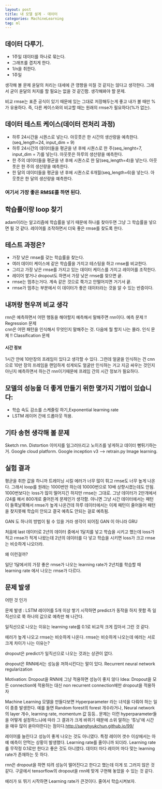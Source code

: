 ```yaml
---
layout: post
title: 내 모델 설계 - 데이터
categories: MachineLearning
tag: ml
---
```


## 데이터 다루기.
* 1주일 데이터를 하나로 묶는다.
* 그래프를 겹치게 한다.
* 1/n을 취한다.
* 1주일

생각해 볼 문제
윤달의 처리는 대세에 큰 영향을 미칠 것 같지는 않다고 생각한다.
그래서 굳이 윤달의 처지를 할 필요는 없을 것 같긴함.
생각해봐야 할 문제.

비교 rmse는 표준 공식이 있기 때문에 있는 그대로 저장해두는게 좋고
내가 볼 때만 %가 유용하다.
즉, 다른 케이스와의 비교할 때는 원래의 rmse가 필요하다(%가 없는).

## 데이터 테스트 케이스(데이터 전처리 과정)
* 하루 24시간을 시퀀스로 넣는다. 아웃풋은 한 시간의 생산량을 예측한다.(seq_length=24, input_dim = 9)
* 하루 24시간의 데이터들을 평균을 낸 후에 시퀀스로 한 주(seq_lenght=7, input_dim = 7)를 넣는다. 아웃풋은 하루의 생산량을 예측한다.
* 한 주의 데이터들을 평균을 낸 후에 시퀀스로 한 달(seq_length=4)을 넣는다. 아웃풋은 한 주의 생산량을 예측한다.
* 한 달의 데이터들을 평균을 낸 후에 시퀀스로 6개월(seq_length=6)을 넣는다. 아웃풋은 한 달의 생산량을 예측한다.

### 여기서 가장 좋은 RMSE를 하면 된다.

## 학습률이랑 loop 찾기
adam이라는 알고리즘에 학습률을 넣기 때문에 하나를 찾아두면 그냥 그 학습률을 넣으면 될 것 같다.
레이어를 조작하면서 더욱 좋은 rmse를 찾도록 한다.


## 테스트 과정은?
* 가장 낮은 rmse를 갖는 학습률을 찾는다.
* 여러 데이터 케이스에 같은 학습률을 가지고 테스팅을 하고 rmse를 비교한다.
* 그리고 가장 낮은 rmse를 가지고 있는 데이터 케이스를 가지고 레이어를 조작한다.
* 레이어 쌓거나 dropout도 하면서 가장 낮은 rmse를 찾으면 끝.
* rmse는 멈추는거다. 계속 같은 것으로 쭉가고 안떨어지면 거기서 끝.
* rmse가 멈추는 부분에서 이 데이터가 좋은 데이터라는 것을 알 수 있는 반증이다.

## 내꺼랑 현우꺼 비교 생각
rnn은 예측하면서 어떤 행동을 해야할지 예측해서 말해주면 rnn이다. 예측 문제 !! Regression 문제<br>
cnn은 어떤 패턴을 인식해서 무엇인지 말해주는 것. 다음에 뭘 할지 나는 몰라. 인식 문제 !! Classification 문제

#### 시간 정보
1시간 안에 10만장의 프레임이 있다고 생각할 수 있다.
그런데 얼굴을 인식하는 건 cnn으로 10만 장의 프레임을 랜덤하게 섞게되도 얼굴만 인식하는 거고
지금 싸우는 것인지 아닌지 예측하면서 하는건 rnn이기때문에 프레임 간의 시간 정보가 필요하다.

## 모델의 성능을 더 좋게 만들기 위한 몇가지 기법이 있습니다:

* 학습 속도 감소를 스케줄링 하기,Exponential learning rate
* LSTM 레이어 간에 드롭아웃 적용.


## 기타 송현 생각해 볼 문제

Sketch rnn.
Distortion 이미지를 일그러뜨리고 노이즈를 넣게하고 데이터 뻥튀기하는거.
Google cloud platform.
Google inception v3 —> retrain.py
Image learning.

## 실험 결과

평균을 취한 값을 하니까 트레이닝 시킬 에러가 너무 많이 튀고 rmse도 너무 높게 나온다.
그래서 loop를 원래는 1000번만 하는데 10000번으로 10배 상향시켰는데도 안됨.
1000번보다는 loss가 많이 떨어지긴 하지만 rmse는 그대로.
그냥 데이터가 2만개에서 /24를 해서 800개로 줄어든게 문제인가 생각함.
아니면 그냥 시간 데이터에서는 패턴이 들쭉날쭉해서 rmse가 높게 나온건데
하루 데이터에서는 이제 패턴이 줄어들어 패턴을 찾지못해 학습이 안되고 결국 예측도 안되는 걸로 예측됨.

GAN 도 하나의 방법이 될 수 있을 거라 생각이 되어짐
GAN 이 아니라 GRU

처음에 last 데이터로 2년의 데이터 중에서 1달치를 넣고 학습을 시키고 했는데 loss가 적고 rmse가 적게 나왔는데 2년의 데이터를 다 넣고 학습을 시키면 loss가 크고 rmse는 비슷하게 나오더라.

왜 이런걸까?

일단 1달에서의 가장 좋은 rmse가 나오는 learning rate가 2년치를 학습할 때 learning rate 에서 나오는 rmse가 다르다.

## 문제 발생

어떤 것 인가

문제 발생 : LSTM 레이어를 5개 이상 쌓기 시작하면 predict가 동작을 하지 못함
즉 일직선으로 쭉 하나의 값으로 예측만 해 나간다.

일직선으로 나오는 이유는 learning rate를 0.1로 비교적 크게 잡아서 그런 것 같다.


에러가 높게 나오고 rmse는 비슷하게 나온다.
rmse는 비슷하게 나오는데 에러는 서로 크게 차이가 나는 이유는?

dropout은 predict가 일직선으로 나오는 것과는 상관이 없다.

dropout은 RNN에서는 성능을 저하시킨다는 말이 있다.
Recurrent neural network regularization

Motivation: Dropout을 RNN에 그냥 적용하면 성능이 좋지 않다
Idea: Dropout을 모든 connection에 적용하는 대신 non recurrent connection에만 dropout을 적용하자

Machine Learning 모델을 만들다보면 Hyperparameter 라는 녀석을 다뤄야 하는 일이 종종 발생한다. 예를 들면 Random forest의 forest 개수라거나, Neural network의 layer 개수, learning rate, momentum 값 등등.. 문제는 이런 hyperparameter들을 어떻게 설정하느냐에 따라 그 결과가 크게 바뀌기 때문에 소위 말하는 ‘튜닝’에 시간을 매우 많이 쏟아야한다는 점이다.http://sanghyukchun.github.io/99/


레이어를 늘린다고 성능이 좋게 나오는 것도 아니였다. 특정 레이어 갯수 이상에서는 아예 예측이 안먹는 상황이 발생했다. Learning rate를 줄이니까 되더라.
Learning rate를 무작정 0.1로만 한다고 좋은 것도 아니였다.
데이터 마다 레이어 마다 맞는 learning rate가 존재하는 듯 하다.

rnn은 dropout을 하면 되려 성능이 떨어진다고 한다고 했는데 이게 또 그러지 않은 것 같다. 구글에서 tensorflow의 dropout을 rnn에 맞게 구현해 놓았을 수 있는 것 같다.

에러가 또 뛰기 시작하면
Learning rate가 큰것이다.
줄여서 학습시켜보자.
